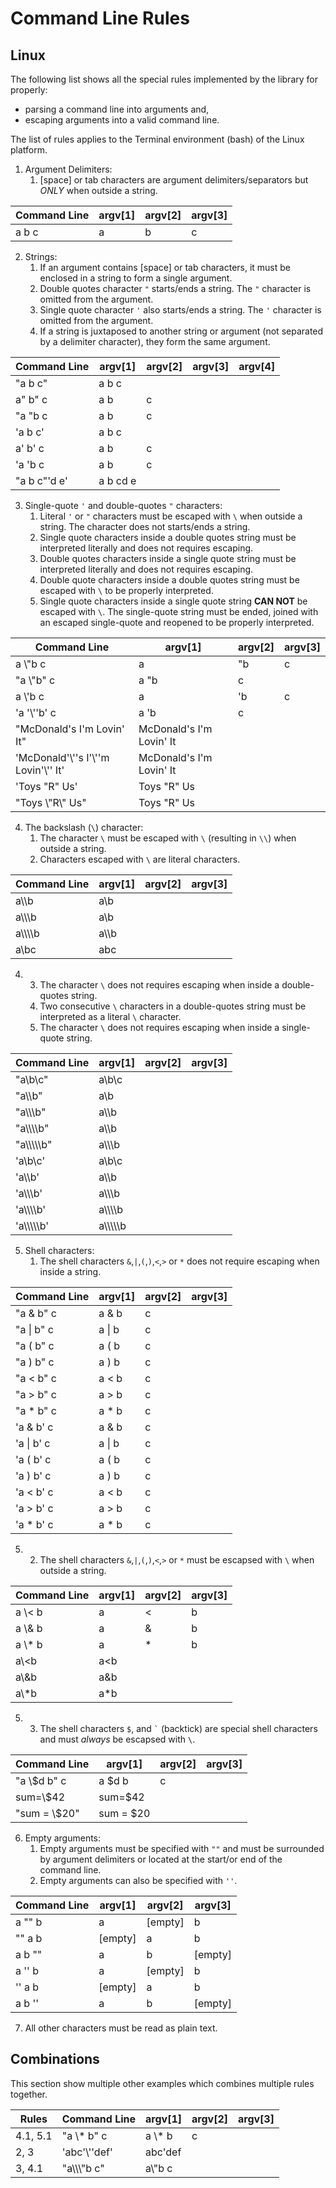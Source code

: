 # Command Line Rules #



## Linux ##

The following list shows all the special rules implemented by the library for properly:
* parsing a command line into arguments and,
* escaping arguments into a valid command line.

The list of rules applies to the Terminal environment (bash) of the Linux platform.

1. Argument Delimiters:
   1. [space] or tab characters are argument delimiters/separators but *ONLY* when outside a string.

| Command Line | argv[1] | argv[2] | argv[3] |
|--------------|---------|---------|---------|
| a b c        | a       | b       | c       |

2. Strings:
   1. If an argument contains [space] or tab characters, it must be enclosed in a string to form a single argument.
   2. Double quotes character `"` starts/ends a string. The `"` character is omitted from the argument.
   3. Single quote character `'` also starts/ends a string. The `'` character is omitted from the argument.
   4. If a string is juxtaposed to another string or argument (not separated by a delimiter character), they form the same argument.

| Command Line               | argv[1]    | argv[2] | argv[3] | argv[4] |
|----------------------------|------------|---------|---------|---------|
| "a b c"                    | a b c      |         |         |         |
| a" b" c                    | a b        | c       |         |         |
| "a "b c                    | a b        | c       |         |         |
| 'a b c'                    | a b c      |         |         |         |
| a' b' c                    | a b        | c       |         |         |
| 'a 'b c                    | a b        | c       |         |         |
| "a b c"'d e'               | a b cd e   |         |         |         |

3. Single-quote `'` and double-quotes `"` characters:
   1. Literal `'` or `"` characters must be escaped with `\` when outside a string. The character does not starts/ends a string.
   2. Single quote  characters inside a double quotes string must be interpreted literally and does not requires escaping.
   3. Double quotes characters inside a single quote  string must be interpreted literally and does not requires escaping.
   4. Double quote  characters inside a double quotes string must be escaped with `\` to be properly interpreted.
   5. Single quote  characters inside a single quote  string **CAN NOT** be escaped with `\`. The single-quote string must be ended, joined with an escaped single-quote and reopened to be properly interpreted.

| Command Line                                       | argv[1]                  | argv[2] | argv[3] |
|----------------------------------------------------|--------------------------|---------|---------|
| a &bsol;"b c                                       | a                        | "b      | c       |
| "a &bsol;"b" c                                     | a "b                     | c       |         |
| a &bsol;'b c                                       | a                        | 'b      | c       |
| 'a '&bsol;''b' c                                   | a 'b                     | c       |         |
| "McDonald's I'm Lovin' It"                         | McDonald's I'm Lovin' It |         |         |
| 'McDonald'&bsol;''s I'&bsol;''m Lovin'&bsol;'' It' | McDonald's I'm Lovin' It |         |         |
| 'Toys "R" Us'                                      | Toys "R" Us              |         |         |
| "Toys &bsol;"R&bsol;" Us"                          | Toys "R" Us              |         |         |

4. The backslash (`\`) character:
   1. The character `\` must be escaped with `\` (resulting in `\\`) when outside a string.
   2. Characters escaped with `\` are literal characters.

| Command Line               | argv[1]        | argv[2] | argv[3] |
|----------------------------|----------------|---------|---------|
| a&bsol;&bsol;b             | a&bsol;b       |         |         |
| a&bsol;&bsol;&bsol;b       | a&bsol;b       |         |         |
| a&bsol;&bsol;&bsol;&bsol;b | a&bsol;&bsol;b |         |         |
| a&bsol;bc                  | abc            |         |         |

4. 3. The character `\` does not requires escaping when inside a double-quotes string.
   4. Two consecutive `\` characters in a double-quotes string must be interpreted as a literal `\` character.
   5. The character `\` does not requires escaping when inside a single-quote string.

| Command Line                       | argv[1]                          | argv[2] | argv[3] |
|------------------------------------|----------------------------------|---------|---------|
| "a&bsol;b&bsol;c"                  | a&bsol;b&bsol;c                  |         |         |
| "a&bsol;&bsol;b"                   | a&bsol;b                         |         |         |
| "a&bsol;&bsol;&bsol;b"             | a&bsol;&bsol;b                   |         |         |
| "a&bsol;&bsol;&bsol;&bsol;b"       | a&bsol;&bsol;b                   |         |         |
| "a&bsol;&bsol;&bsol;&bsol;&bsol;b" | a&bsol;&bsol;&bsol;b             |         |         |
| 'a&bsol;b&bsol;c'                  | a&bsol;b&bsol;c                  |         |         |
| 'a&bsol;&bsol;b'                   | a&bsol;&bsol;b                   |         |         |
| 'a&bsol;&bsol;&bsol;b'             | a&bsol;&bsol;&bsol;b             |         |         |
| 'a&bsol;&bsol;&bsol;&bsol;b'       | a&bsol;&bsol;&bsol;&bsol;b       |         |         |
| 'a&bsol;&bsol;&bsol;&bsol;&bsol;b' | a&bsol;&bsol;&bsol;&bsol;&bsol;b |         |         |

5. Shell characters:
   1. The shell characters `&`,`|`,`(`,`)`,`<`,`>` or `*` does not require escaping when inside a string.

| Command Line   | argv[1]    | argv[2] | argv[3] |
|----------------|------------|---------|---------|
| "a & b" c      | a & b      | c       |         |
| "a &vert; b" c | a &vert; b | c       |         |
| "a ( b" c      | a ( b      | c       |         |
| "a ) b" c      | a ) b      | c       |         |
| "a < b" c      | a < b      | c       |         |
| "a > b" c      | a > b      | c       |         |
| "a * b" c      | a * b      | c       |         |
| 'a & b' c      | a & b      | c       |         |
| 'a &vert; b' c | a &vert; b | c       |         |
| 'a ( b' c      | a ( b      | c       |         |
| 'a ) b' c      | a ) b      | c       |         |
| 'a < b' c      | a < b      | c       |         |
| 'a > b' c      | a > b      | c       |         |
| 'a * b' c      | a * b      | c       |         |

5. 2. The shell characters `&`,`|`,`(`,`)`,`<`,`>` or `*` must be escapsed with `\` when outside a string.

| Command Line | argv[1] | argv[2] | argv[3] |
|--------------|---------|---------|---------|
| a &bsol;< b  | a       | <       | b       |
| a &bsol;& b  | a       | &       | b       |
| a &bsol;* b  | a       | *       | b       |
| a&bsol;<b    | a<b     |         |         |
| a&bsol;&b    | a&b     |         |         |
| a&bsol;*b    | a*b     |         |         |

5. 3. The shell characters `$`, and `` ` `` (backtick) are special shell characters and must *always* be escapsed with `\`.

| Command Line      | argv[1]   | argv[2] | argv[3] |
|-------------------|-----------|---------|---------|
| "a &bsol;$d b" c  | a $d b    | c       |         |
| sum=&bsol;$42     | sum=$42   |         |         |
| "sum = &bsol;$20" | sum = $20 |         |         |

6. Empty arguments:
   1. Empty arguments must be specified with `""` and must be surrounded by argument delimiters or located at the start/or end of the command line.
   2. Empty arguments can also be specified with `''`.

| Command Line | argv[1] | argv[2] | argv[3] |
|--------------|---------|---------|---------|
| a "" b       | a       | [empty] | b       |
| "" a b       | [empty] | a       | b       |
| a b ""       | a       | b       | [empty] |
| a '' b       | a       | [empty] | b       |
| '' a b       | [empty] | a       | b       |
| a b ''       | a       | b       | [empty] |

7. All other characters must be read as plain text.

## Combinations ##

This section show multiple other examples which combines multiple rules together.

| Rules    | Command Line              | argv[1]     | argv[2] | argv[3] |
|----------|---------------------------|-------------|---------|---------|
| 4.1, 5.1 | "a &bsol;* b" c           | a &bsol;* b | c       |         |
| 2, 3     | 'abc'&bsol;''def'         | abc'def     |         |         |
| 3, 4.1   | "a&bsol;&bsol;&bsol;"b c" | a&bsol;"b c |         |         |
